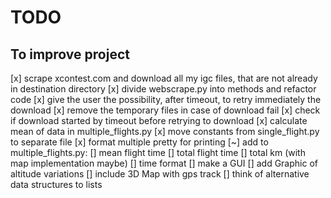 # TODO

## To improve project

[x] scrape xcontest.com and download all my igc files, that are not already in destination directory
[x] divide webscrape.py into methods and refactor code
[x] give the user the possibility, after timeout, to retry immediately the download
[x] remove the temporary files in case of download fail
[x] check if download started by timeout before retrying to download
[x] calculate mean of data in multiple_flights.py
[x] move constants from single_flight.py to separate file
[x] format multiple pretty for printing
[~] add to multiple_flights.py:
    [] mean flight time
    [] total flight time
    [] total km (with map implementation maybe)
    [] time format
[] make a GUI
[] add Graphic of altitude variations
[] include 3D Map with gps track
[] think of alternative data structures to lists
